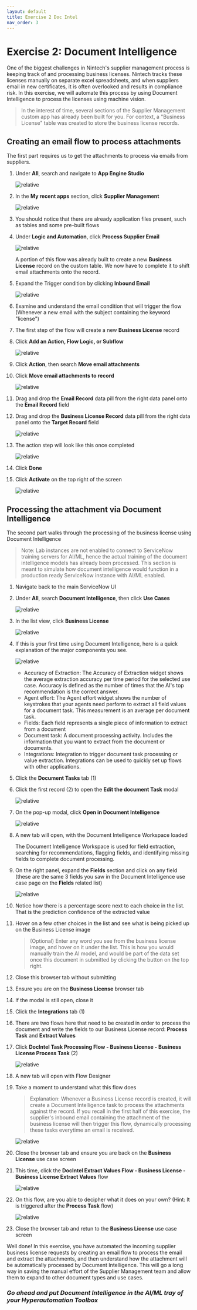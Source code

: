 ```yaml
---
layout: default
title: Exercise 2 Doc Intel
nav_order: 3
---
```


# Exercise 2: Document Intelligence

One of the biggest challenges in Nintech's supplier management process is keeping track of and processing business licenses. Nintech tracks these licenses manually on separate excel spreadsheets, and when suppliers email in new certificates, it is often overlooked and results in compliance risk. In this exercise, we will automate this process by using Document Intelligence to process the licenses using machine vision.

> In the interest of time, several sections of the Supplier Management custom app has already been built for you. For context, a "Business License" table was created to store the business license records.

## Creating an email flow to process attachments

The first part requires us to get the attachments to process via emails from suppliers.

1. Under **All**, search and navigate to **App Engine Studio**

    ![relative](images/openaes.png)

1. In the **My recent apps** section, click **Supplier Management**

    ![relative](images/openapp.png)

1. You should notice that there are already application files present, such as tables and some pre-built flows

1. Under **Logic and Automation**, click **Process Supplier Email**

    ![relative](images/openflow.png)

    A portion of this flow was already built to create a new **Business License** record on the custom table. We now have to complete it to shift email attachments onto the record.

1. Expand the Trigger condition by clicking **Inbound Email**

    ![relative](images/emailtrigger.png)

1. Examine and understand the email condition that will trigger the flow (Whenever a new email with the subject containing the keyword "license")

1. The first step of the flow will create a new **Business License** record

1. Click **Add an Action, Flow Logic, or Subflow**

    ![relative](images/addaction1.png)

1. Click **Action**, then search **Move email attachments**

1. Click **Move email attachments to record**

    ![relative](images/moveemail.png)

1. Drag and drop the **Email Record** data pill from the right data panel onto the **Email Record** field

1. Drag and drop the **Business License Record** data pill from the right data panel onto the **Target Record** field

    ![relative](images/dragdrop.png)

1. The action step will look like this once completed

    ![relative](images/completestep.png)

1. Click **Done**

1. Click **Activate** on the top right of the screen

    ![relative](images/activateflow.png)

## Processing the attachment via Document Intelligence

The second part walks through the processing of the business license using Document Intelligence

> Note: Lab instances are not enabled to connect to ServiceNow training servers for AI/ML, hence the actual training of the document intelligence models has already been processed. This section is meant to simulate how document intelligence would function in a production ready ServiceNow instance with AI/ML enabled.

1. Navigate back to the main ServiceNow UI

1. Under **All**, search **Document Intelligence**, then click **Use Cases**

    ![relative](images/usecases.png)

1. In the list view, click **Business License**

    ![relative](images/bizlicense.png)

1. If this is your first time using Document Intelligence, here is a quick explanation of the major components you see.

    ![relative](images/usecasepage.png)
    
    * Accuracy of Extraction: The Accuracy of Extraction widget shows the average extraction accuracy per time period for the selected use case. Accuracy is defined as the number of times that the AI's top recommendation is the correct answer.
    * Agent effort: The Agent effort widget shows the number of keystrokes that your agents need perform to extract all field values for a document task. This measurement is an average per document task.
    * Fields: Each field represents a single piece of information to extract from a document
    * Document task: A document processing activity. Includes the information that you want to extract from the document or documents.
    * Integrations: Integration to trigger document task processing or value extraction. Integrations can be used to quickly set up flows with other applications.

1. Click the **Document Tasks** tab (1)

1. Click the first record (2) to open the **Edit the document Task** modal

    ![relative](images/doctask.png)

1. On the pop-up modal, click **Open in Document Intelligence**

    ![relative](images/docintelmodal.png)

1. A new tab will open, with the Document Intelligence Workspace loaded

    The Document Intelligence Workspace is used for field extraction, searching for recommendations, flagging fields, and identifying missing fields to complete document processing.

1. On the right panel, expand the **Fields** section and click on any field (these are the same 3 fields you saw in the Document Intelligence use case page on the **Fields** related list)

    ![relative](images/docintelscreen.png)

1. Notice how there is a percentage score next to each choice in the list. That is the prediction confidence of the extracted value

1. Hover on a few other choices in the list and see what is being picked up on the Business License image

    >(Optional) Enter any word you see from the business license image, and hover on it under the list. This is how you would manually train the AI model, and would be part of the data set once this document in submitted by clicking the button on the top right.

1. Close this browser tab without submitting

1. Ensure you are on the **Business License** browser tab

1. If the modal is still open, close it

1. Click the **Integrations** tab (1)

1. There are two flows here that need to be created in order to process the document and write the fields to our Business License record: **Process Task** and **Extract Values**

1. Click **DocIntel Task Processing Flow - Business License - Business License Process Task** (2)

    ![relative](images/integrations.png)

1. A new tab will open with Flow Designer

1. Take a moment to understand what this flow does 

    > Explanation: Whenever a Business License record is created, it will create a Document Intelligence task to process the attachments against the record. If you recall in the first half of this exercise, the supplier's inbound email containing the attachment of the business license will then trigger this flow, dynamically processing these tasks everytime an email is received.

    ![relative](images/processtask.png)

1. Close the browser tab and ensure you are back on the **Business License** use case screen

1. This time, click the **DocIntel Extract Values Flow - Business License - Business License Extract Values** flow

    ![relative](images/extractvalues.png)

1. On this flow, are you able to decipher what it does on your own? (Hint: It is triggered after the **Process Task** flow)

    ![relative](images/extractvalueflow.png)

1. Close the browser tab and retun to the **Business License** use case screen

Well done! In this exercise, you have automated the incoming supplier business license requests by creating an email flow to process the email and extract the attachments, and then understand how the attachment will be automatically processed by Document Intelligence. This will go a long way in saving the manual effort of the Supplier Management team and allow them to expand to other document types and use cases.

### ***Go ahead and put Document Intelligence in the AI/ML tray of your Hyperautomation Toolbox***